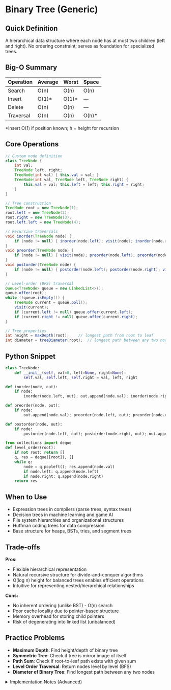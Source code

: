# Binary Tree (Generic)

## Quick Definition

A hierarchical data structure where each node has at most two children (left and right). No ordering constraint; serves as foundation for specialized trees.

## Big-O Summary

| Operation | Average | Worst | Space |
|-----------|---------|-------|-------|
| Search    | O(n) | O(n) | O(n) |
| Insert    | O(1)* | O(1)* | — |
| Delete    | O(n) | O(n) | — |
| Traversal | O(n) | O(n) | O(h)* |
*Insert O(1) if position known; h = height for recursion

## Core Operations

```java
// Custom node definition
class TreeNode {
    int val;
    TreeNode left, right;
    TreeNode(int val) { this.val = val; }
    TreeNode(int val, TreeNode left, TreeNode right) {
        this.val = val; this.left = left; this.right = right;
    }
}

// Tree construction
TreeNode root = new TreeNode(1);
root.left = new TreeNode(2);
root.right = new TreeNode(3);
root.left.left = new TreeNode(4);

// Recursive traversals
void inorder(TreeNode node) {
    if (node != null) { inorder(node.left); visit(node); inorder(node.right); }
}
void preorder(TreeNode node) {
    if (node != null) { visit(node); preorder(node.left); preorder(node.right); }
}
void postorder(TreeNode node) {
    if (node != null) { postorder(node.left); postorder(node.right); visit(node); }
}

// Level-order (BFS) traversal
Queue<TreeNode> queue = new LinkedList<>();
queue.offer(root);
while (!queue.isEmpty()) {
    TreeNode current = queue.poll();
    visit(current);
    if (current.left != null) queue.offer(current.left);
    if (current.right != null) queue.offer(current.right);
}

// Tree properties
int height = maxDepth(root);    // longest path from root to leaf
int diameter = treeDiameter(root);  // longest path between any two nodes
```

## Python Snippet

```python
class TreeNode:
    def __init__(self, val=0, left=None, right=None):
        self.val, self.left, self.right = val, left, right

def inorder(node, out):
    if node:
        inorder(node.left, out); out.append(node.val); inorder(node.right, out)

def preorder(node, out):
    if node:
        out.append(node.val); preorder(node.left, out); preorder(node.right, out)

def postorder(node, out):
    if node:
        postorder(node.left, out); postorder(node.right, out); out.append(node.val)

from collections import deque
def level_order(root):
    if not root: return []
    q, res = deque([root]), []
    while q:
        node = q.popleft(); res.append(node.val)
        if node.left: q.append(node.left)
        if node.right: q.append(node.right)
    return res
```

## When to Use

- Expression trees in compilers (parse trees, syntax trees)
- Decision trees in machine learning and game AI
- File system hierarchies and organizational structures
- Huffman coding trees for data compression
- Base structure for heaps, BSTs, tries, and segment trees

## Trade-offs

**Pros:**

- Flexible hierarchical representation
- Natural recursive structure for divide-and-conquer algorithms
- O(log n) height for balanced trees enables efficient operations
- Intuitive for representing nested/hierarchical relationships

**Cons:**

- No inherent ordering (unlike BST) - O(n) search
- Poor cache locality due to pointer-based structure
- Memory overhead for storing child pointers
- Risk of degenerating into linked list (unbalanced)

## Practice Problems

- **Maximum Depth**: Find height/depth of binary tree
- **Symmetric Tree**: Check if tree is mirror image of itself
- **Path Sum**: Check if root-to-leaf path exists with given sum
- **Level Order Traversal**: Return nodes level by level (BFS)
- **Diameter of Binary Tree**: Find longest path between any two nodes

<details>
<summary>Implementation Notes (Advanced)</summary>

### Traversal Strategies

- **Recursive**: Simple but uses O(h) stack space
- **Iterative**: Uses explicit stack, easier to control
- **Morris**: O(1) space using threading, modifies tree temporarily

### Tree Properties

- **Height**: Maximum depth from root to any leaf
- **Diameter**: Longest path between any two nodes (may not pass through root)
- **Balance factor**: Height difference between left and right subtrees

### Memory Considerations

- **Node size**: Typically 16-24 bytes (value + 2 pointers + padding)
- **Cache performance**: Poor due to non-contiguous memory layout
- **Memory fragmentation**: Frequent allocation/deallocation can fragment heap

### Common Patterns

- **Recursive template**: Base case + recursive calls on children
- **Level-order processing**: Use queue for BFS traversal
- **Path tracking**: Pass path state down recursive calls

</details>

